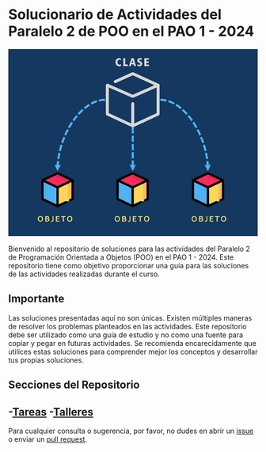 # Solucionario de Actividades del Paralelo 2 de POO en el PAO 1 - 2024

![Programación Orientada a Objetos](./media/imgs/home.webp)

Bienvenido al repositorio de soluciones para las actividades del Paralelo 2 de Programación Orientada a Objetos (POO) en el PAO 1 - 2024. Este repositorio tiene como objetivo proporcionar una guía para las soluciones de las actividades realizadas durante el curso.

## Importante

Las soluciones presentadas aquí no son únicas. Existen múltiples maneras de resolver los problemas planteados en las actividades. Este repositorio debe ser utilizado como una guía de estudio y no como una fuente para copiar y pegar en futuras actividades. Se recomienda encarecidamente que utilices estas soluciones para comprender mejor los conceptos y desarrollar tus propias soluciones.

## Secciones del Repositorio
-[Tareas](https://github.com/robtrivi/actividades-poo-p02/tree/main/tareas)
-[Talleres](#)
---

Para cualquier consulta o sugerencia, por favor, no dudes en abrir un [issue](https://github.com/robtrivi/actividades-poo-p02/issues) o enviar un [pull request](https://github.com/robtrivi/actividades-poo-p02/pulls).
